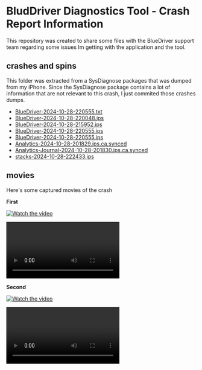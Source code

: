 # BludDriver Diagnostics Tool - Crash Report Information

This repository was created to share some files with the BlueDriver support team regarding some issues Im getting with the application and the tool.

## crashes and spins

This folder was extracted from a SysDiagnose packages that was dumped from my iPhone. Since the SysDiagnose package contains a lot of information that are not relevant to this crash, I just commited those crashes dumps.

 - [BlueDriver-2024-10-28-220555.txt](BlueDriver-2024-10-28-220555.txt)
 - [BlueDriver-2024-10-28-220048.ips](crashes_and_spins/BlueDriver-2024-10-28-220048.ips)
 - [BlueDriver-2024-10-28-215952.ips](crashes_and_spins/BlueDriver-2024-10-28-215952.ips)
 - [BlueDriver-2024-10-28-220555.ips](crashes_and_spins/BlueDriver-2024-10-28-220555.ips)
 - [BlueDriver-2024-10-28-220555.ips](crashes_and_spins/BlueDriver-2024-10-28-220555.ips)
 - [Analytics-2024-10-28-201829.ips.ca.synced](crashes_and_spins/Analytics-2024-10-28-201829.ips.ca.synced)
 - [Analytics-Journal-2024-10-28-201830.ips.ca.synced](crashes_and_spins/Analytics-Journal-2024-10-28-201830.ips.ca.synced)
 - [stacks-2024-10-28-222433.ips](crashes_and_spins/stacks-2024-10-28-222433.ips)

## movies

Here's some captured movies of the crash

**First**

[![Watch the video](https://img.youtube.com/vi/2nXBF_V5Q4Q/0.jpg)](https://www.youtube.com/watch?v=2nXBF_V5Q4Q)

![bluedriver_crash1.avi](movies/bluedriver_crash1.avi)

**Second**

[![Watch the video](https://img.youtube.com/vi/NbTUXSOxPmc/0.jpg)](https://www.youtube.com/watch?v=NbTUXSOxPmc)

![bluedriver_crash2.avi](movies/bluedriver_crash2.avi)

